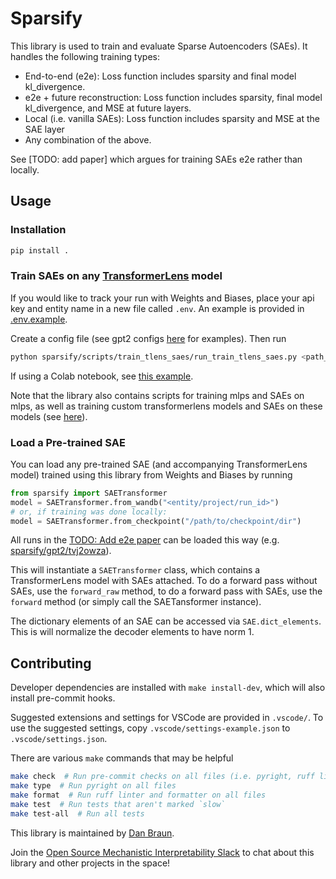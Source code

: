 # Sparsify

This library is used to train and evaluate Sparse Autoencoders (SAEs). It handles the following
training types:
- End-to-end (e2e): Loss function includes sparsity and final model kl_divergence.
- e2e + future reconstruction: Loss function includes sparsity, final model kl_divergence, and MSE
    at future layers.
- Local (i.e. vanilla SAEs): Loss function includes sparsity and MSE at the SAE layer
- Any combination of the above.

See [TODO: add paper] which argues for training SAEs e2e rather than locally.

## Usage
### Installation
```bash
pip install .
```

### Train SAEs on any [TransformerLens](https://github.com/neelnanda-io/TransformerLens) model
If you would like to track your run with Weights and Biases, place your api key and entity name in
a new file called `.env`. An example is provided in [.env.example](.env.example).

Create a config file (see gpt2 configs [here](sparsify/scripts/train_tlens_saes/) for examples).
Then run
```bash
python sparsify/scripts/train_tlens_saes/run_train_tlens_saes.py <path_to_config>
```

If using a Colab notebook, see [this example](demos/train_saes.ipynb).

Note that the library also contains scripts for training mlps and SAEs on mlps, as well as training
custom transformerlens models and SAEs on these models (see [here](sparsify/scripts/)).

### Load a Pre-trained SAE
You can load any pre-trained SAE (and accompanying TransformerLens model) trained using this library
from Weights and Biases by running
```python
from sparsify import SAETransformer
model = SAETransformer.from_wandb("<entity/project/run_id>")
# or, if training was done locally:
model = SAETransformer.from_checkpoint("/path/to/checkpoint/dir") 
```
All runs in the [TODO: Add e2e paper]() can be loaded this way (e.g.
[sparsify/gpt2/tvj2owza](https://wandb.ai/sparsify/gpt2/runs/tvj2owza)).


This will instantiate a `SAETransformer` class, which contains a TransformerLens model with SAEs
attached. To do a forward pass without SAEs, use the `forward_raw` method, to do a forward pass with
SAEs, use the `forward` method (or simply call the SAETansformer instance).

The dictionary elements of an SAE can be accessed via `SAE.dict_elements`. This is will normalize
the decoder elements to have norm 1.

## Contributing
Developer dependencies are installed with `make install-dev`, which will also install pre-commit
hooks.

Suggested extensions and settings for VSCode are provided in `.vscode/`. To use the suggested
settings, copy `.vscode/settings-example.json` to `.vscode/settings.json`.

There are various `make` commands that may be helpful

```bash
make check  # Run pre-commit checks on all files (i.e. pyright, ruff linter, and ruff formatter)
make type  # Run pyright on all files
make format  # Run ruff linter and formatter on all files
make test  # Run tests that aren't marked `slow`
make test-all  # Run all tests
```

This library is maintained by [Dan Braun](https://danbraunai.github.io/).

Join the [Open Source Mechanistic Interpretability Slack](https://join.slack.com/t/opensourcemechanistic/shared_invite/zt-2hk7rcm8g-IIuaxpte_1GHp5joc~1kww)
to chat about this library and other projects in the space!